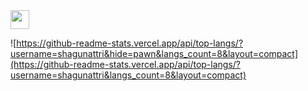 <img src="https://raw.githubusercontent.com/MartinHeinz/MartinHeinz/master/wave.gif" width="30px">


![https://github-readme-stats.vercel.app/api/top-langs/?username=shagunattri&hide=pawn&langs_count=8&layout=compact](https://github-readme-stats.vercel.app/api/top-langs/?username=shagunattri&langs_count=8&layout=compact)

